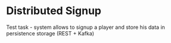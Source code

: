 # Distributed Signup
Test task - system allows to signup a player and store his data in persistence storage (REST + Kafka)
